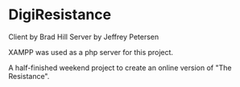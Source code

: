 DigiResistance
==============
Client by Brad Hill
Server by Jeffrey Petersen

XAMPP was used as a php server for this project.

A half-finished weekend project to create an online version of "The Resistance".
